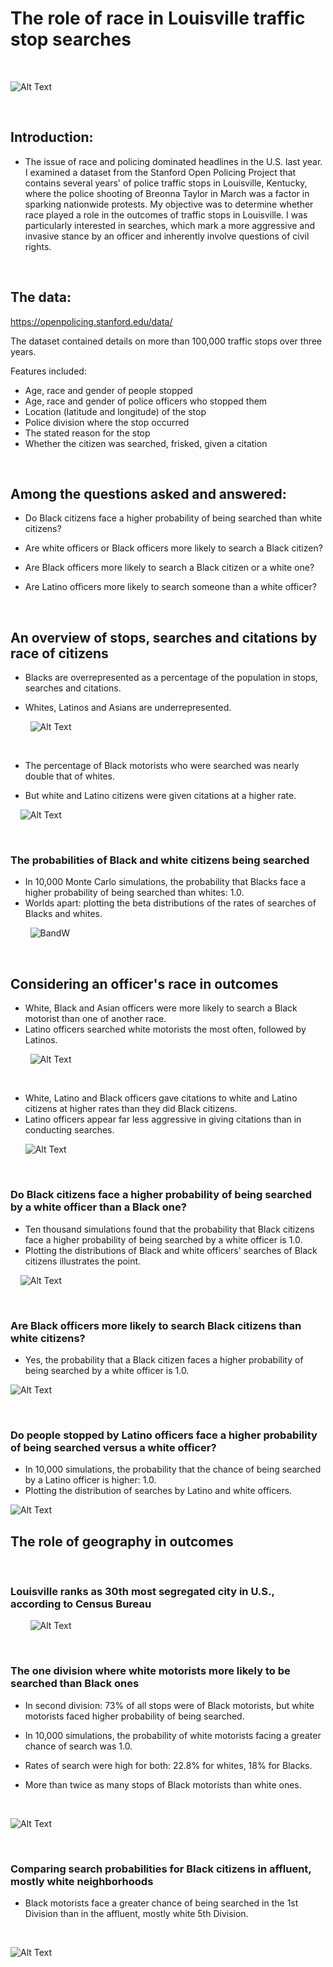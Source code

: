# The role of race in Louisville traffic stop searches
&nbsp;
&nbsp;

![Alt Text](capstone_images/stopped.jpg)



&nbsp;
&nbsp;
## Introduction: 

* The issue of race and policing dominated headlines in the U.S. last year. I examined a dataset from the Stanford Open Policing Project that contains several years' of police traffic stops in Louisville, Kentucky, where the police shooting of Breonna Taylor in March was a factor in sparking nationwide protests. My objective was to determine whether race played a role in the outcomes of traffic stops in Louisville. I was particularly interested in searches, which mark a more aggressive and invasive stance by an officer and inherently involve questions of civil rights.  

&nbsp;
&nbsp;
## The data: 

https://openpolicing.stanford.edu/data/

The dataset contained details on more than 100,000 traffic stops over three years. 

Features included:

* Age, race and gender of people stopped 
* Age, race and gender of police officers who stopped them
* Location (latitude and longitude) of the stop
* Police division where the stop occurred
* The stated reason for the stop
* Whether the citizen was searched, frisked, given a citation


&nbsp;
&nbsp;
## Among the questions asked and answered:

* Do Black citizens face a higher probability of being searched than white citizens?  

* Are white officers or Black officers more likely to search a Black citizen?
    
* Are Black officers more likely to search a Black citizen or a white one?

* Are Latino officers more likely to search someone than a white officer?



&nbsp;
&nbsp;
&nbsp;
&nbsp;
## An overview of stops, searches and citations by race of citizens
* Blacks are overrepresented as a percentage of the population in stops, searches and citations.

* Whites, Latinos and Asians are underrepresented.


&nbsp;
&nbsp;
&nbsp;
&nbsp;
![Alt Text](capstone_images/pop_all_stops.png)

&nbsp;
&nbsp;

* The percentage of Black motorists who were searched was nearly double that of whites. 

* But white and Latino citizens were given citations at a higher rate.

&nbsp;
&nbsp;
![Alt Text](capstone_images/stops_pct_searched_race.png)

&nbsp;
&nbsp;
&nbsp;
&nbsp;
### The probabilities of Black and white citizens being searched
* In 10,000 Monte Carlo simulations, the probability that Blacks face a higher probability of being searched than whites: 1.0.
&nbsp;
* Worlds apart: plotting the beta distributions of the rates of searches of Blacks and whites.


&nbsp;
&nbsp;
&nbsp;
&nbsp;
![BandW](https://user-images.githubusercontent.com/29707241/113818763-e4103a00-973d-11eb-8a4d-053c59d8be86.png)


&nbsp;
&nbsp;
&nbsp;
&nbsp;

## Considering an officer's race in outcomes 

* White, Black and Asian officers were more likely to search a Black motorist than one of another race.
&nbsp;
&nbsp;
* Latino officers searched white motorists the most often, followed by Latinos.


&nbsp;
&nbsp;
&nbsp;
&nbsp;
![Alt Text](capstone_images/stopped_pct_searched_race_off.png)


&nbsp;
&nbsp;
&nbsp;
&nbsp;
* White, Latino and Black officers gave citations to white and Latino citizens at higher rates than they did Black citizens.
&nbsp;
&nbsp;
* Latino officers appear far less aggressive in giving citations than in conducting searches.


&nbsp;
&nbsp;
&nbsp;
![Alt Text](capstone_images/stopped_cited_race_race.png)
&nbsp;
&nbsp;
&nbsp;
&nbsp;


&nbsp;
### Do Black citizens face a higher probability of being searched by a white officer than a Black one?
* Ten thousand simulations found that the probability that Black citizens face a higher probability of being searched by a white officer is 1.0.
&nbsp;
&nbsp;
* Plotting the distributions of Black and white officers' searches of Black citizens illustrates the point.


&nbsp;
&nbsp;
![Alt Text](capstone_images/black_searches_bandw_off.png)
&nbsp;
&nbsp;
&nbsp;
&nbsp;


&nbsp;
### Are Black officers more likely to search Black citizens than white citizens?
* Yes, the probability that a Black citizen faces a higher probability of being searched by a white officer is 1.0.
&nbsp;
&nbsp;

![Alt Text](capstone_images/b_w_cits_b_off.png)

&nbsp;
&nbsp;
&nbsp;
&nbsp;

### Do people stopped by Latino officers face a higher probability of being searched versus a white officer?
* In 10,000 simulations, the probability that the chance of being searched by a Latino officer is higher: 1.0.
&nbsp;
&nbsp;
* Plotting the distribution of searches by Latino and white officers.
&nbsp;
&nbsp;
&nbsp;
&nbsp;


![Alt Text](capstone_images/searches_latino_white_officers.png)
&nbsp;
&nbsp;
&nbsp;
&nbsp;


## The role of geography in outcomes
&nbsp;
&nbsp;
### Louisville ranks as 30th most segregated city in U.S., according to Census Bureau 
&nbsp;
&nbsp;
&nbsp;
&nbsp;
![Alt Text](capstone_images/divisions.png)


&nbsp;
&nbsp;
&nbsp;
&nbsp;

### The one division where white motorists more likely to be searched than Black ones

* In second division: 73% of all stops were of Black motorists, but white motorists faced higher probability of being searched.

* In 10,000 simulations, the probability of white motorists facing a greater chance of search was 1.0.

* Rates of search were high for both: 22.8% for whites, 18% for Blacks.

* More than twice as many stops of Black motorists than white ones.

&nbsp;
&nbsp;

![Alt Text](capstone_images/2nd_div_bw_all_off.png)
&nbsp;
&nbsp;


&nbsp;
&nbsp;
### Comparing search probabilities for Black citizens in affluent, mostly white neighborhoods

* Black motorists face a greater chance of being searched in the 1st Division than in the affluent, mostly white 5th Division. 


&nbsp;
&nbsp;
&nbsp;
&nbsp;

![Alt Text](capstone_images/5th_1st_div_black_cits.png)


